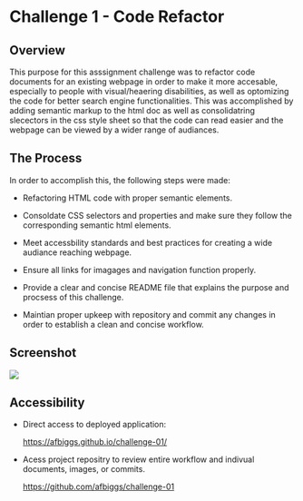 # Challenge 1 - Code Refactor

## Overview 
This purpose for this asssignment challenge was to refactor code documents for an existing webpage in order to make it more accesable, especially to people with visual/heaering disabilities, as well as optomizing the code for better search engine functionalities. This was accomplished by adding semantic markup to the html doc as well as consolidatring slecectors in the css style sheet so that the code can read easier and the webpage can be viewed by a wider range of audiances.

## The Process
In order to accomplish this, the following steps were made:
 
* Refactoring HTML code with proper semantic elements.

* Consoldate CSS selectors and properties and make sure they follow the corresponding semantic html elements.

* Meet accessbility standards and best practices for creating a wide audiance reaching webpage.

* Ensure all links for imagages and navigation function properly.

* Provide a clear and concise README file that explains the purpose and procsess of this challenge.

* Maintian proper upkeep with repository and commit any changes in order to establish a clean and concise workflow.
 

## Screenshot 

![](/assets/images/Digital%20Business%20Solutuions.png)

## Accessibility 

* Direct access to deployed application:

    https://afbiggs.github.io/challenge-01/
    
* Acess project repositry to review entire workflow and indivual documents, images, or commits. 

    https://github.com/afbiggs/challenge-01









